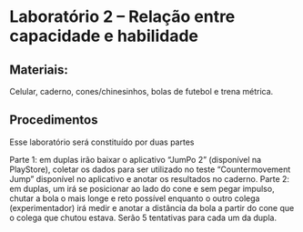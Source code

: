 # Laboratório 2 – Relação entre capacidade e habilidade 

## Materiais:

Celular, caderno, cones/chinesinhos, bolas de futebol e trena métrica. 

## Procedimentos
Esse laboratório será constituído por duas partes

Parte 1: em duplas irão baixar o aplicativo “JumPo 2” (disponível na PlayStore), coletar os dados para ser utilizado no teste “Countermovement Jump” disponível no aplicativo e anotar os resultados no caderno. 
Parte 2: em duplas, um irá se posicionar ao lado do cone e sem pegar impulso, chutar a bola o mais longe e reto possível enquanto o outro colega (experimentador) irá medir e anotar a distância da bola a partir do cone que o colega que chutou estava. Serão 5 tentativas para cada um da dupla. 
